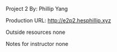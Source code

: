 Project 2
By: Phillip Yang

Production URL: http://e2p2.hesphillip.xyz

Outside resources
none

Notes for instructor
none